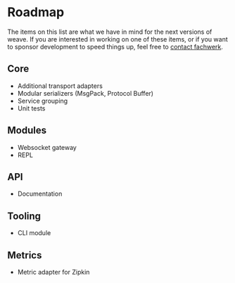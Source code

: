 # Roadmap

The items on this list are what we have in mind for the next versions of weave. If you are interested in working on one of these items, or if you want to sponsor development to speed things up, feel free to [contact fachwerk](mailto:hello@fachw3rk.de).

## Core

- Additional transport adapters
- Modular serializers (MsgPack, Protocol Buffer)
- Service grouping
- Unit tests

## Modules

- Websocket gateway
- REPL

## API

- Documentation

## Tooling

- CLI module

## Metrics

- Metric adapter for Zipkin

